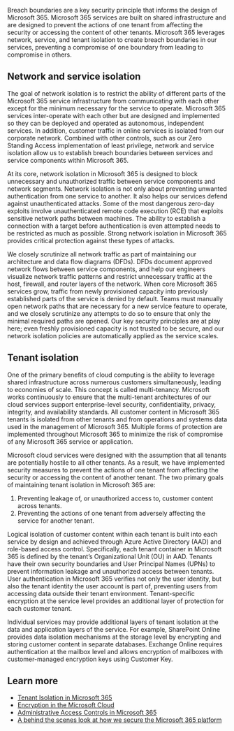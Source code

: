 Breach boundaries are a key security principle that informs the design of Microsoft 365. Microsoft 365 services are built on shared infrastructure and are designed to prevent the actions of one tenant from affecting the security or accessing the content of other tenants. Microsoft 365 leverages network, service, and tenant isolation to create breach boundaries in our services, preventing a compromise of one boundary from leading to compromise in others.

## Network and service isolation

The goal of network isolation is to restrict the ability of different parts of the Microsoft 365 service infrastructure from communicating with each other except for the minimum necessary for the service to operate. Microsoft 365 services inter-operate with each other but are designed and implemented so they can be deployed and operated as autonomous, independent services. In addition, customer traffic in online services is isolated from our corporate network. Combined with other controls, such as our Zero Standing Access implementation of least privilege, network and service isolation allow us to establish breach boundaries between services and service components within Microsoft 365.

At its core, network isolation in Microsoft 365 is designed to block unnecessary and unauthorized traffic between service components and network segments. Network isolation is not only about preventing unwanted authentication from one service to another. It also helps our services defend against unauthenticated attacks. Some of the most dangerous zero-day exploits involve unauthenticated remote code execution (RCE) that exploits sensitive network paths between machines. The ability to establish a connection with a target before authentication is even attempted needs to be restricted as much as possible. Strong network isolation in Microsoft 365 provides critical protection against these types of attacks.

We closely scrutinize all network traffic as part of maintaining our architecture and data flow diagrams (DFDs). DFDs document approved network flows between service components, and help our engineers visualize network traffic patterns and restrict unnecessary traffic at the host, firewall, and router layers of the network. When core Microsoft 365 services grow, traffic from newly provisioned capacity into previously established parts of the service is denied by default. Teams must manually open network paths that are necessary for a new service feature to operate, and we closely scrutinize any attempts to do so to ensure that only the minimal required paths are opened. Our key security principles are at play here; even freshly provisioned capacity is not trusted to be secure, and our network isolation policies are automatically applied as the service scales.

## Tenant isolation

One of the primary benefits of cloud computing is the ability to leverage shared infrastructure across numerous customers simultaneously, leading to economies of scale. This concept is called multi-tenancy. Microsoft works continuously to ensure that the multi-tenant architectures of our cloud services support enterprise-level security, confidentiality, privacy, integrity, and availability standards. All customer content in Microsoft 365 tenants is isolated from other tenants and from operations and systems data used in the management of Microsoft 365. Multiple forms of protection are implemented throughout Microsoft 365 to minimize the risk of compromise of any Microsoft 365 service or application.

Microsoft cloud services were designed with the assumption that all tenants are potentially hostile to all other tenants. As a result, we have implemented security measures to prevent the actions of one tenant from affecting the security or accessing the content of another tenant. The two primary goals of maintaining tenant isolation in Microsoft 365 are:

1. Preventing leakage of, or unauthorized access to, customer content across tenants.
2. Preventing the actions of one tenant from adversely affecting the service for another tenant.

Logical isolation of customer content within each tenant is built into each service by design and achieved through Azure Active Directory (AAD) and role-based access control. Specifically, each tenant container in Microsoft 365 is defined by the tenant’s Organizational Unit (OU) in AAD. Tenants have their own security boundaries and User Principal Names (UPNs) to prevent information leakage and unauthorized access between tenants. User authentication in Microsoft 365 verifies not only the user identity, but also the tenant identity the user account is part of, preventing users from accessing data outside their tenant environment. Tenant-specific encryption at the service level provides an additional layer of protection for each customer tenant.

Individual services may provide additional layers of tenant isolation at the data and application layers of the service. For example, SharePoint Online provides data isolation mechanisms at the storage level by encrypting and storing customer content in separate databases. Exchange Online requires authentication at the mailbox level and allows encryption of mailboxes with customer-managed encryption keys using Customer Key.  

## Learn more

- [Tenant Isolation in Microsoft 365](https://docs.microsoft.com/office365/Enterprise/office-365-tenant-isolation-overview?azure-portal=true)
- [Encryption in the Microsoft Cloud](https://docs.microsoft.com/microsoft-365/compliance/office-365-encryption-in-the-microsoft-cloud-overview?azure-portal=true)
- [Administrative Access Controls in Microsoft 365](https://docs.microsoft.com/office365/Enterprise/office-365-administrative-access-controls-overview?azure-portal=true)
- [A behind the scenes look at how we secure the Microsoft 365 platform](https://techcommunity.microsoft.com/t5/security-privacy-and-compliance/a-behind-the-scenes-look-at-how-we-secure-the-microsoft-365/ba-p/1048697?azure-portal=true)
